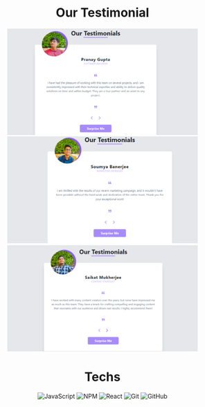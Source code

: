 




<div align="center"><h1>Our Testimonial</h1>




<img src = "https://raw.githubusercontent.com/vinita2003/Our-testimonial/master/first.png" length = 330 width = 440>


<img src = "https://raw.githubusercontent.com/vinita2003/Our-testimonial/master/second.png" length = 330 width = 440>


<img src = "https://raw.githubusercontent.com/vinita2003/Our-testimonial/master/third.png" length = 330 width = 440>





# Techs
![JavaScript](https://img.shields.io/badge/javascript-%23323330.svg?logo=javascript&logoColor=%23F7DF1E&style=for-the-badge)
![NPM ](https://img.shields.io/badge/NPM-%23000000.svg?logo=npm&logoColor=white&style=for-the-badge)
![React](https://img.shields.io/badge/react-%2320232a.svg?logo=react&logoColor=%2361DAFB&style=for-the-badge)
![Git](https://img.shields.io/badge/git-%23F05033.svg?logo=git&logoColor=white&style=for-the-badge)
![GitHub](https://img.shields.io/badge/github-%23121011.svg?logo=github&logoColor=white&style=for-the-badge)
